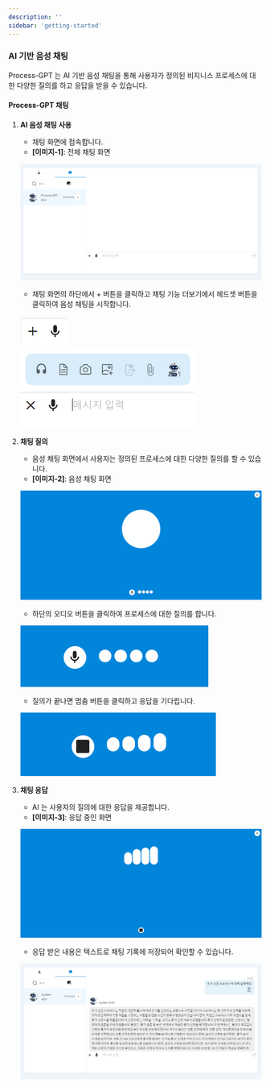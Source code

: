 ```yaml
---
description: ''
sidebar: 'getting-started'
---
```


### AI 기반 음성 채팅

Process-GPT 는 AI 기반 음성 채팅을 통해 사용자가 정의된 비지니스 프로세스에 대한 다양한 질의를 하고 응답을 받을 수 있습니다.

#### Process-GPT 채팅

1. **AI 음성 채팅 사용**
   - 채팅 화면에 접속합니다.      
   - **[이미지-1]**: 전체 채팅 화면

   ![](../../uengine-image/process-gpt/process_gpt_ai_chat1.png)

   - 채팅 화면의 하단에서 + 버튼을 클릭하고 채팅 기능 더보기에서 헤드셋 버튼을 클릭하여 음성 채팅을 시작합니다.

   ![](../../uengine-image/process-gpt/process_gpt_ai_chat2.png)      
   ![](../../uengine-image/process-gpt/process_gpt_ai_chat3.png)

2. **채팅 질의**
   - 음성 채팅 화면에서 사용자는 정의된 프로세스에 대한 다양한 질의를 할 수 있습니다.
   - **[이미지-2]**: 음성 채팅 화면

   ![](../../uengine-image/process-gpt/process_gpt_ai_chat4.png)

   - 하단의 오디오 버튼을 클릭하여 프로세스에 대한 질의를 합니다.

   ![](../../uengine-image/process-gpt/process_gpt_ai_chat5.png)

   - 질의가 끝나면 멈춤 버튼을 클릭하고 응답을 기다립니다.

   ![](../../uengine-image/process-gpt/process_gpt_ai_chat6.png)

3. **채팅 응답**
   - AI 는 사용자의 질의에 대한 응답을 제공합니다.
   - **[이미지-3]**: 응답 중인 화면

   ![](../../uengine-image/process-gpt/process_gpt_ai_chat7.png)

   - 응답 받은 내용은 텍스트로 채팅 기록에 저장되어 확인할 수 있습니다.

   ![](../../uengine-image/process-gpt/process_gpt_ai_chat8.png)
